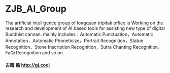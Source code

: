 # ZJB_AI_Group
  The artificial intelligence group of longquan tripitak office is Working on the research and development of AI based tools for assisting new type of digital Buddhist cannan. mainly includes：Automatic Punctuation，Automatic Annotation，Automatic Phoneticize，Portrait Recognition，Statue Recognition，Stone Inscription Recognition，Sutra Chanting Recognition，FaQi Recognition and so on.
  
#### 古籍·酷  http://gj.cool
  
